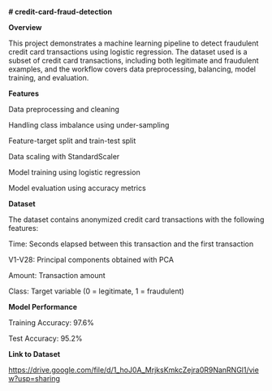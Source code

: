 **# credit-card-fraud-detection**

**Overview**

This project demonstrates a machine learning pipeline to detect fraudulent credit card transactions using logistic regression. The dataset used is a subset of credit card transactions, including both legitimate and fraudulent examples, and the workflow covers data preprocessing, balancing, model training, and evaluation.

**Features**

Data preprocessing and cleaning

Handling class imbalance using under-sampling

Feature-target split and train-test split

Data scaling with StandardScaler

Model training using logistic regression

Model evaluation using accuracy metrics

**Dataset**

The dataset contains anonymized credit card transactions with the following features:

Time: Seconds elapsed between this transaction and the first transaction

V1-V28: Principal components obtained with PCA

Amount: Transaction amount

Class: Target variable (0 = legitimate, 1 = fraudulent)

**Model Performance**

Training Accuracy: 97.6%

Test Accuracy: 95.2%

**Link to Dataset**

https://drive.google.com/file/d/1_hoJ0A_MrjksKmkcZejra0R9NanRNGl1/view?usp=sharing 
